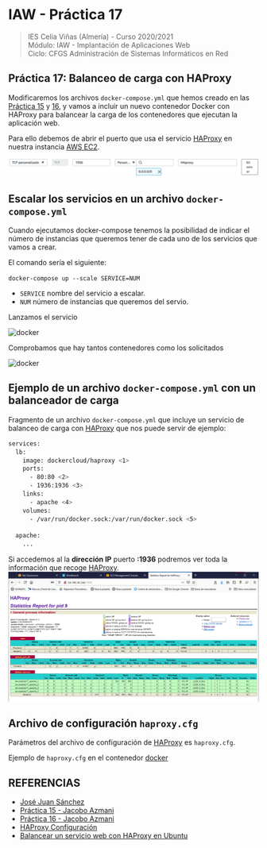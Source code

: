 # IAW - Práctica 17
>IES Celia Viñas (Almería) - Curso 2020/2021   
>Módulo: IAW - Implantación de Aplicaciones Web   
>Ciclo: CFGS Administración de Sistemas Informáticos en Red 

## Práctica 17: Balanceo de carga con HAProxy
Modificaremos los archivos ```docker-compose.yml``` que hemos creado en las [Práctica 15](https://github.com/jacobo87/IAW-Practica-Compose) y [16](https://github.com/jacobo87/IAW-Practica16), y vamos a incluir un nuevo contenedor Docker con HAProxy para balancear la carga de los contenedores que ejecutan la aplicación web.

Para ello debemos de abrir el puerto que usa el servicio [HAProxy](http://www.haproxy.org/) en nuestra instancia [AWS EC2](https://docs.aws.amazon.com/es_es/AWSEC2/latest/UserGuide/concepts.html).

![](images/ec.png "EC2")


## Escalar los servicios en un archivo ```docker-compose.yml```
Cuando ejecutamos docker-compose tenemos la posibilidad de indicar el número de instancias que queremos tener de cada uno de los servicios que vamos a crear.

El comando sería el siguiente:

```docker-compose up --scale SERVICE=NUM```

- ```SERVICE``` nombre del servicio a escalar.
- ```NUM``` número de instancias que queremos del servio.

Lanzamos el servicio 

![](images/docker2.png "docker")

Comprobamos que hay tantos contenedores como los solicitados

![](images/docker1.png "docker")

## Ejemplo de un archivo ```docker-compose.yml``` con un balanceador de carga
Fragmento de un archivo ```docker-compose.yml``` que incluye un servicio de balanceo de carga con [HAProxy](http://www.haproxy.org/) que nos puede servir de ejemplo:
```bash
services:
  lb:
    image: dockercloud/haproxy <1>
    ports:
      - 80:80 <2>
      - 1936:1936 <3>
    links:
      - apache <4>
    volumes:
      - /var/run/docker.sock:/var/run/docker.sock <5>

  apache:
    ...
```

Si accedemos al la **dirección IP** puerto **:1936** podremos ver toda la información que recoge [HAProxy](http://www.haproxy.org/).
![](images/haproxy.png "HAProxy")

## Archivo de configuración ```haproxy.cfg```
Parámetros del archivo de configuración de [HAProxy](http://www.haproxy.org/) es ```haproxy.cfg```.

Ejemplo de ```haproxy.cfg``` en el contenedor [docker](https://www.docker.com/)

## REFERENCIAS
- [José Juan Sánchez](https://josejuansanchez.org/iaw/practica-17/index.html)
- [Práctica 15 - Jacobo Azmani](https://github.com/jacobo87/IAW-Practica-Compose)
- [Práctica 16 - Jacobo Azmani](https://github.com/jacobo87/IAW-Practica16)
- [HAProxy Configuración](http://cbonte.github.io/haproxy-dconv/2.2/configuration.html)
- [Balancear un servicio web con HAProxy en Ubuntu](https://clouding.io/hc/es/articles/360010289000-Balancear-servicio-web-con-HAProxy-en-Ubuntu-18-04)